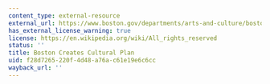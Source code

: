 ```yaml
---
content_type: external-resource
external_url: https://www.boston.gov/departments/arts-and-culture/boston-creates-five-goals-10-years
has_external_license_warning: true
license: https://en.wikipedia.org/wiki/All_rights_reserved
status: ''
title: Boston Creates Cultural Plan
uid: f28d7265-220f-4d48-a76a-c61e19e6c6cc
wayback_url: ''
---
```


